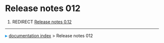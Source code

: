 # Release notes 012
1.  REDIRECT [Release notes 0.12](Release_notes_0.12.md)



---
![](images/Right_arrow.png) [documentation index](../README.md) > Release notes 012
